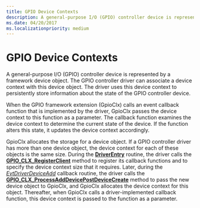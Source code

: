 ```yaml
---
title: GPIO Device Contexts
description: A general-purpose I/O (GPIO) controller device is represented by a framework device object.
ms.date: 04/20/2017
ms.localizationpriority: medium
---
```


# GPIO Device Contexts


A general-purpose I/O (GPIO) controller device is represented by a framework device object. The GPIO controller driver can associate a device context with this device object. The driver uses this device context to persistently store information about the state of the GPIO controller device.

When the GPIO framework extension (GpioClx) calls an event callback function that is implemented by the driver, GpioClx passes the device context to this function as a parameter. The callback function examines the device context to determine the current state of the device. If the function alters this state, it updates the device context accordingly.

GpioClx allocates the storage for a device object. If a GPIO controller driver has more than one device object, the device context for each of these objects is the same size. During the [**DriverEntry**](/windows-hardware/drivers/ddi/wdm/nc-wdm-driver_initialize) routine, the driver calls the [**GPIO\_CLX\_RegisterClient**](/windows-hardware/drivers/ddi/gpioclx/nf-gpioclx-gpio_clx_registerclient) method to register its callback functions and to specify the device context size that it requires. Later, during the [*EvtDriverDeviceAdd*](/windows-hardware/drivers/ddi/wdfdriver/nc-wdfdriver-evt_wdf_driver_device_add) callback routine, the driver calls the [**GPIO\_CLX\_ProcessAddDevicePostDeviceCreate**](/windows-hardware/drivers/ddi/gpioclx/nf-gpioclx-gpio_clx_processadddevicepostdevicecreate) method to pass the new device object to GpioClx, and GpioClx allocates the device context for this object. Thereafter, when GpioClx calls a driver-implemented callback function, this device context is passed to the function as a parameter.

 


